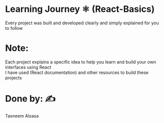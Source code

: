 # Learning Journey ⚛️ (React-Basics)
Every project was built and developed clearly and simply explained for you to follow
# Note:
Each project explains a specific idea to help you learn and build your own interfaces using React <br>
I have used (React documentation) and other resources to build these projects
# Done by: ✍️
Tasneem Alsasa 
